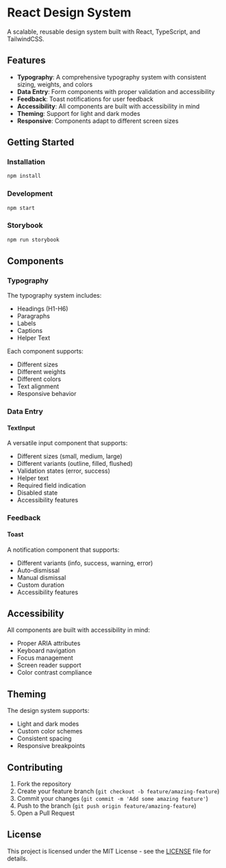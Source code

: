 # React Design System

A scalable, reusable design system built with React, TypeScript, and TailwindCSS.

## Features

- **Typography**: A comprehensive typography system with consistent sizing, weights, and colors
- **Data Entry**: Form components with proper validation and accessibility
- **Feedback**: Toast notifications for user feedback
- **Accessibility**: All components are built with accessibility in mind
- **Theming**: Support for light and dark modes
- **Responsive**: Components adapt to different screen sizes

## Getting Started

### Installation

```bash
npm install
```

### Development

```bash
npm start
```

### Storybook

```bash
npm run storybook
```

## Components

### Typography

The typography system includes:

- Headings (H1-H6)
- Paragraphs
- Labels
- Captions
- Helper Text

Each component supports:
- Different sizes
- Different weights
- Different colors
- Text alignment
- Responsive behavior

### Data Entry

#### TextInput

A versatile input component that supports:

- Different sizes (small, medium, large)
- Different variants (outline, filled, flushed)
- Validation states (error, success)
- Helper text
- Required field indication
- Disabled state
- Accessibility features

### Feedback

#### Toast

A notification component that supports:

- Different variants (info, success, warning, error)
- Auto-dismissal
- Manual dismissal
- Custom duration
- Accessibility features

## Accessibility

All components are built with accessibility in mind:

- Proper ARIA attributes
- Keyboard navigation
- Focus management
- Screen reader support
- Color contrast compliance

## Theming

The design system supports:

- Light and dark modes
- Custom color schemes
- Consistent spacing
- Responsive breakpoints

## Contributing

1. Fork the repository
2. Create your feature branch (`git checkout -b feature/amazing-feature`)
3. Commit your changes (`git commit -m 'Add some amazing feature'`)
4. Push to the branch (`git push origin feature/amazing-feature`)
5. Open a Pull Request

## License

This project is licensed under the MIT License - see the [LICENSE](LICENSE) file for details. 